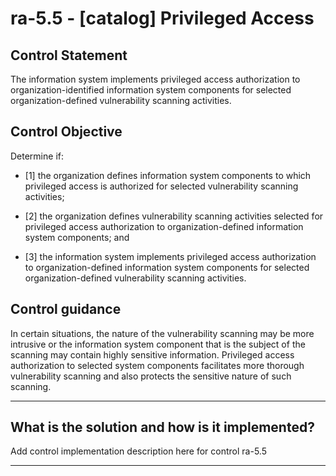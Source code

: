 # ra-5.5 - \[catalog\] Privileged Access

## Control Statement

The information system implements privileged access authorization to organization-identified information system components for selected organization-defined vulnerability scanning activities.

## Control Objective

Determine if:

- \[1\] the organization defines information system components to which privileged access is authorized for selected vulnerability scanning activities;

- \[2\] the organization defines vulnerability scanning activities selected for privileged access authorization to organization-defined information system components; and

- \[3\] the information system implements privileged access authorization to organization-defined information system components for selected organization-defined vulnerability scanning activities.

## Control guidance

In certain situations, the nature of the vulnerability scanning may be more intrusive or the information system component that is the subject of the scanning may contain highly sensitive information. Privileged access authorization to selected system components facilitates more thorough vulnerability scanning and also protects the sensitive nature of such scanning.

______________________________________________________________________

## What is the solution and how is it implemented?

Add control implementation description here for control ra-5.5

______________________________________________________________________

